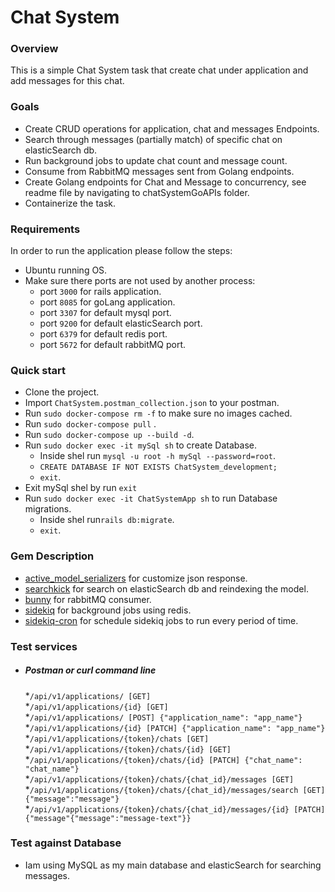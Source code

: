 # Chat System

### Overview
This is a simple Chat System task that create chat under application and add messages for this chat.
### Goals
* Create CRUD operations for application, chat and messages Endpoints.
* Search through messages (partially match) of specific chat on elasticSearch db.
* Run background jobs to update chat count and message count.
* Consume from RabbitMQ messages sent from Golang endpoints.
* Create Golang endpoints for Chat and Message to concurrency, see readme file by navigating to chatSystemGoAPIs folder.
* Containerize the task.
### Requirements
In order to run the application please follow the steps:
- Ubuntu running OS.
- Make sure there ports are not used by another process:
  * port `3000` for rails application.
  * port `8085` for goLang application.
  * port `3307` for default mysql port.
  * port `9200` for default elasticSearch port.
  * port `6379` for default redis port.
  * port `5672` for default rabbitMQ port.
### Quick start
* Clone the project.
* Import `ChatSystem.postman_collection.json` to your postman.
* Run `sudo docker-compose rm -f` to make sure no images cached.
* Run `sudo docker-compose pull` .
* Run `sudo docker-compose up --build -d`.
* Run `sudo docker exec -it mySql sh` to create Database.
  * Inside shel run `mysql -u root -h mySql --password=root`.
  * `CREATE DATABASE IF NOT EXISTS ChatSystem_development;` 
  * `exit`.
* Exit mySql shel by run `exit`
* Run `sudo docker exec -it ChatSystemApp sh` to run Database migrations.
  * Inside shel run`rails db:migrate`. 
  * `exit`. 


### Gem Description
* [active_model_serializers](https://github.com/rails-api/active_model_serializers) for customize json response. 
* [searchkick](https://github.com/ankane/searchkick) for search on elasticSearch db and reindexing the model.
* [bunny](https://github.com/ruby-amqp/bunny) for rabbitMQ consumer.
* [sidekiq](https://github.com/mperham/sidekiq) for background jobs using redis.
* [sidekiq-cron](https://github.com/ondrejbartas/sidekiq-cron) for schedule sidekiq jobs to run every period of time.


### Test services
* ##### Postman or curl command line
  *`/api/v1/applications/ [GET]`\
  *`/api/v1/applications/{id} [GET]`\
  *`/api/v1/applications/ [POST] {"application_name": "app_name"}`\
  *`/api/v1/applications/{id} [PATCH] {"application_name": "app_name"}`\
  *`/api/v1/applications/{token}/chats [GET]`\
  *`/api/v1/applications/{token}/chats/{id} [GET]`\
  *`/api/v1/applications/{token}/chats/{id} [PATCH] {"chat_name": "chat_name"}`\
  *`/api/v1/applications/{token}/chats/{chat_id}/messages [GET]`
  *`/api/v1/applications/{token}/chats/{chat_id}/messages/search [GET] {"message":"message"}`
  *`/api/v1/applications/{token}/chats/{chat_id}/messages/{id} [PATCH] {"message"{"message":"message-text"}}`
### Test against Database
* Iam using MySQL as my main database and elasticSearch for searching messages. 
  



